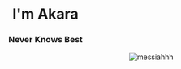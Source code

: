 <h1 align="center">I'm Akara</h1>
<h3 align="center">Never Knows Best</h3>

<p align="right"> <img src="https://komarev.com/ghpvc/?username=messiahhh&label=Profile%20views&color=0e75b6&style=flat" alt="messiahhh" /> </p>

